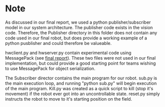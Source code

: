 # Note

As discussed in our final report, we used a python publisher/subscriber model in our system architecture. The publisher code exists in the vision code. Therefore, the Publisher directory in this folder does not contain any code used in our final robot, but does provide a working example of a python pusblisher and could therefore be valueable. 

hwclient.py and hwserver.py contain experimental code using MessagePack (see [final report](https://docs.google.com/document/d/1zPuirr4RUlu7Rpwbm5eCCrRhRDmRNydvPN5fMtpG1pc/edit)). These two files were not used in our final implementation, but could provide a good starting point for teams wishing to use MessagePack for object serialization.

The Subscriber director contains the main program for our robot. sub.py is the main execution loop, and running "python sub.py" will begin execution of the main program. Kill.py was created as a quick script to kill (stop it's movement) if the robot ever got into an uncontrollable state. reset.py simply instructs the robot to move to it's starting position on the field. 
